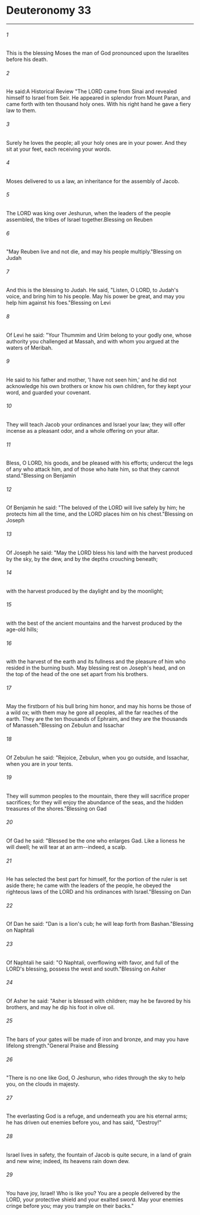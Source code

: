 # Deuteronomy 33
***



###### 1 
This is the blessing Moses the man of God pronounced upon the Israelites before his death. 

###### 2 
He said:A Historical Review "The LORD came from Sinai and revealed himself to Israel from Seir. He appeared in splendor from Mount Paran, and came forth with ten thousand holy ones. With his right hand he gave a fiery law to them. 

###### 3 
Surely he loves the people; all your holy ones are in your power. And they sit at your feet, each receiving your words. 

###### 4 
Moses delivered to us a law, an inheritance for the assembly of Jacob. 

###### 5 
The LORD was king over Jeshurun, when the leaders of the people assembled, the tribes of Israel together.Blessing on Reuben 

###### 6 
"May Reuben live and not die, and may his people multiply."Blessing on Judah 

###### 7 
And this is the blessing to Judah. He said, "Listen, O LORD, to Judah's voice, and bring him to his people. May his power be great, and may you help him against his foes."Blessing on Levi 

###### 8 
Of Levi he said: "Your Thummim and Urim belong to your godly one, whose authority you challenged at Massah, and with whom you argued at the waters of Meribah. 

###### 9 
He said to his father and mother, 'I have not seen him,' and he did not acknowledge his own brothers or know his own children, for they kept your word, and guarded your covenant. 

###### 10 
They will teach Jacob your ordinances and Israel your law; they will offer incense as a pleasant odor, and a whole offering on your altar. 

###### 11 
Bless, O LORD, his goods, and be pleased with his efforts; undercut the legs of any who attack him, and of those who hate him, so that they cannot stand."Blessing on Benjamin 

###### 12 
Of Benjamin he said: "The beloved of the LORD will live safely by him; he protects him all the time, and the LORD places him on his chest."Blessing on Joseph 

###### 13 
Of Joseph he said: "May the LORD bless his land with the harvest produced by the sky, by the dew, and by the depths crouching beneath; 

###### 14 
with the harvest produced by the daylight and by the moonlight; 

###### 15 
with the best of the ancient mountains and the harvest produced by the age-old hills; 

###### 16 
with the harvest of the earth and its fullness and the pleasure of him who resided in the burning bush. May blessing rest on Joseph's head, and on the top of the head of the one set apart from his brothers. 

###### 17 
May the firstborn of his bull bring him honor, and may his horns be those of a wild ox; with them may he gore all peoples, all the far reaches of the earth. They are the ten thousands of Ephraim, and they are the thousands of Manasseh."Blessing on Zebulun and Issachar 

###### 18 
Of Zebulun he said: "Rejoice, Zebulun, when you go outside, and Issachar, when you are in your tents. 

###### 19 
They will summon peoples to the mountain, there they will sacrifice proper sacrifices; for they will enjoy the abundance of the seas, and the hidden treasures of the shores."Blessing on Gad 

###### 20 
Of Gad he said: "Blessed be the one who enlarges Gad. Like a lioness he will dwell; he will tear at an arm--indeed, a scalp. 

###### 21 
He has selected the best part for himself, for the portion of the ruler is set aside there; he came with the leaders of the people, he obeyed the righteous laws of the LORD and his ordinances with Israel."Blessing on Dan 

###### 22 
Of Dan he said: "Dan is a lion's cub; he will leap forth from Bashan."Blessing on Naphtali 

###### 23 
Of Naphtali he said: "O Naphtali, overflowing with favor, and full of the LORD's blessing, possess the west and south."Blessing on Asher 

###### 24 
Of Asher he said: "Asher is blessed with children; may he be favored by his brothers, and may he dip his foot in olive oil. 

###### 25 
The bars of your gates will be made of iron and bronze, and may you have lifelong strength."General Praise and Blessing 

###### 26 
"There is no one like God, O Jeshurun, who rides through the sky to help you, on the clouds in majesty. 

###### 27 
The everlasting God is a refuge, and underneath you are his eternal arms; he has driven out enemies before you, and has said, "Destroy!" 

###### 28 
Israel lives in safety, the fountain of Jacob is quite secure, in a land of grain and new wine; indeed, its heavens rain down dew. 

###### 29 
You have joy, Israel! Who is like you? You are a people delivered by the LORD, your protective shield and your exalted sword. May your enemies cringe before you; may you trample on their backs."
